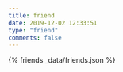 ```yaml
---
title: friend
date: 2019-12-02 12:33:51
type: "friend"
comments: false
---
```


{%  friends  _data/friends.json %}


